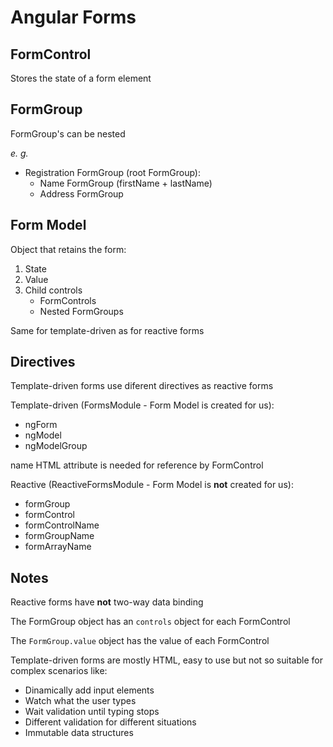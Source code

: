 # Angular Forms

## FormControl
Stores the state of a form element

## FormGroup
FormGroup's can be nested

*e. g.*

- Registration FormGroup (root FormGroup):
    - Name FormGroup (firstName + lastName)
    - Address FormGroup

## Form Model
Object that retains the form: 
1. State
2. Value
3. Child controls
    - FormControls
    - Nested FormGroups

Same for template-driven as for reactive forms

## Directives
Template-driven forms use diferent directives as reactive forms

Template-driven (FormsModule - Form Model is created for us):
- ngForm
- ngModel
- ngModelGroup

name HTML attribute is needed for reference by FormControl

Reactive (ReactiveFormsModule - Form Model is **not** created for us):
- formGroup
- formControl
- formControlName
- formGroupName
- formArrayName

## Notes
Reactive forms have **not** two-way data binding

The FormGroup object has an `controls` object for each FormControl

The `FormGroup.value` object has the value of each FormControl

Template-driven forms are mostly HTML, easy to use but not so suitable for complex scenarios like:
- Dinamically add input elements
- Watch what the user types
- Wait validation until typing stops
- Different validation for different situations
- Immutable data structures

